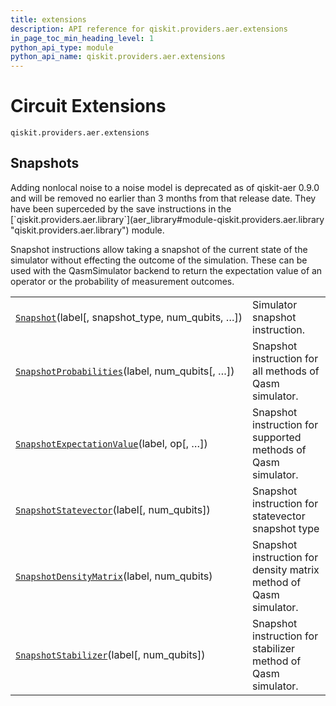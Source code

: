 ```yaml
---
title: extensions
description: API reference for qiskit.providers.aer.extensions
in_page_toc_min_heading_level: 1
python_api_type: module
python_api_name: qiskit.providers.aer.extensions
---
```


<span id="module-qiskit.providers.aer.extensions" />

<span id="aer-circuit-extensions" />

# Circuit Extensions

<span id="module-qiskit.providers.aer.extensions" />

`qiskit.providers.aer.extensions`

## Snapshots

<Admonition title="Deprecated since version 0.9.0" type="danger">
  Adding nonlocal noise to a noise model is deprecated as of qiskit-aer 0.9.0 and will be removed no earlier than 3 months from that release date. They have been superceded by the save instructions in the [`qiskit.providers.aer.library`](aer_library#module-qiskit.providers.aer.library "qiskit.providers.aer.library") module.
</Admonition>

Snapshot instructions allow taking a snapshot of the current state of the simulator without effecting the outcome of the simulation. These can be used with the QasmSimulator backend to return the expectation value of an operator or the probability of measurement outcomes.

|                                                                                                                                                                                                                             |                                                                   |
| --------------------------------------------------------------------------------------------------------------------------------------------------------------------------------------------------------------------------- | ----------------------------------------------------------------- |
| [`Snapshot`](qiskit.providers.aer.extensions.Snapshot#qiskit.providers.aer.extensions.Snapshot "qiskit.providers.aer.extensions.Snapshot")(label\[, snapshot\_type, num\_qubits, …])                                        | Simulator snapshot instruction.                                   |
| [`SnapshotProbabilities`](qiskit.providers.aer.extensions.SnapshotProbabilities#qiskit.providers.aer.extensions.SnapshotProbabilities "qiskit.providers.aer.extensions.SnapshotProbabilities")(label, num\_qubits\[, …])    | Snapshot instruction for all methods of Qasm simulator.           |
| [`SnapshotExpectationValue`](qiskit.providers.aer.extensions.SnapshotExpectationValue#qiskit.providers.aer.extensions.SnapshotExpectationValue "qiskit.providers.aer.extensions.SnapshotExpectationValue")(label, op\[, …]) | Snapshot instruction for supported methods of Qasm simulator.     |
| [`SnapshotStatevector`](qiskit.providers.aer.extensions.SnapshotStatevector#qiskit.providers.aer.extensions.SnapshotStatevector "qiskit.providers.aer.extensions.SnapshotStatevector")(label\[, num\_qubits])               | Snapshot instruction for statevector snapshot type                |
| [`SnapshotDensityMatrix`](qiskit.providers.aer.extensions.SnapshotDensityMatrix#qiskit.providers.aer.extensions.SnapshotDensityMatrix "qiskit.providers.aer.extensions.SnapshotDensityMatrix")(label, num\_qubits)          | Snapshot instruction for density matrix method of Qasm simulator. |
| [`SnapshotStabilizer`](qiskit.providers.aer.extensions.SnapshotStabilizer#qiskit.providers.aer.extensions.SnapshotStabilizer "qiskit.providers.aer.extensions.SnapshotStabilizer")(label\[, num\_qubits])                   | Snapshot instruction for stabilizer method of Qasm simulator.     |

